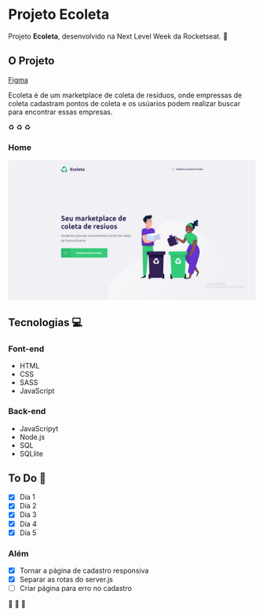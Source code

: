 # Projeto Ecoleta
 
Projeto **Ecoleta**, desenvolvido na Next Level Week da Rocketseat. :rocket:

## O Projeto
<a href="https://www.figma.com/file/Byw4X5etg8VCmezueyhzkC/Ecoleta-(Starter)?node-id=136%3A546" target="_blank">Figma</a>

Ecoleta é de um marketplace de coleta de resíduos, onde empressas de coleta cadastram pontos de coleta e os usúarios podem realizar buscar para encontrar essas empresas.

:recycle: :recycle: :recycle:

### Home
![Home](/images/ecoleta-home.png)

## Tecnologias :computer:
### Font-end
- HTML
- CSS
- SASS
- JavaScript

### Back-end
- JavaScripyt
- Node.js
- SQL
- SQLlite

## To Do :checkered_flag:
- [x] Dia 1
- [x] Dia 2
- [x] Dia 3
- [x] Dia 4
- [x] Dia 5
### Além
- [x] Tornar a página de cadastro responsiva
- [x] Separar as rotas do server.js
- [ ] Criar página para erro no cadastro

:rocket: :rocket: :rocket:
